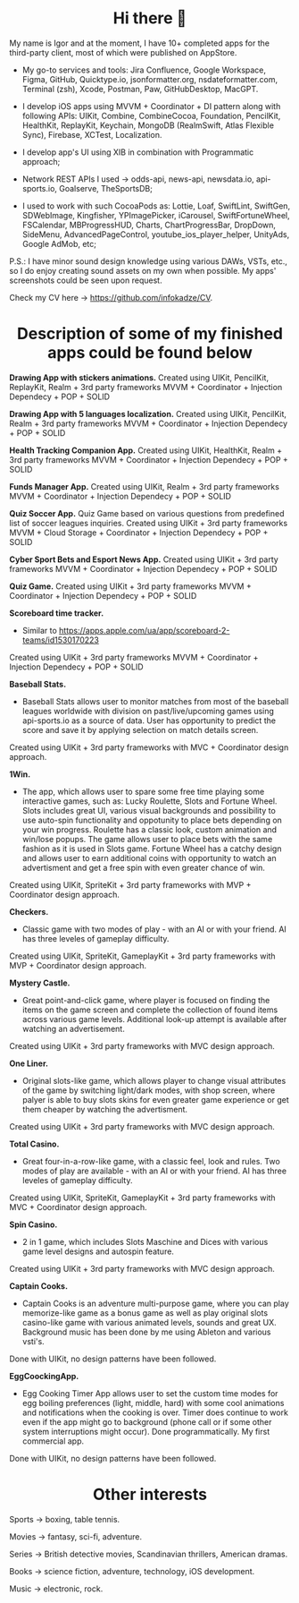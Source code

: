  <h1 align="center"> Hi there 📱 </h1> 

My name is Igor and at the moment, I have 10+ completed apps for the third-party client, most of which were published on AppStore.

- My go-to services and tools:
 Jira Confluence, Google Workspace, Figma, GitHub, Quicktype.io, jsonformatter.org, nsdateformatter.com, Terminal (zsh), Xcode, Postman, Paw, GitHubDesktop, MacGPT.

- I develop iOS apps using MVVM + Coordinator + DI pattern along with following APIs: UIKit, Combine, CombineCocoa, Foundation, PencilKit, HealthKit, ReplayKit, Keychain, MongoDB (RealmSwift, Atlas Flexible Sync), Firebase, XCTest, Localization.
- I develop app's UI using XIB in combination with Programmatic approach;
- Network REST APIs I used -> odds-api, news-api, newsdata.io, api-sports.io, Goalserve, TheSportsDB;

- I used to work with such CocoaPods as: Lottie, Loaf, SwiftLint, SwiftGen, SDWebImage, Kingfisher, YPImagePicker, iCarousel, SwiftFortuneWheel, FSCalendar, MBProgressHUD, Charts, ChartProgressBar, DropDown, SideMenu, AdvancedPageControl, youtube_ios_player_helper, UnityAds, Google AdMob, etc;

P.S.: I have minor sound design knowledge using various DAWs, VSTs, etc., so I do enjoy creating sound assets on my own when possible.
My apps' screenshots could be seen upon request.

Check my CV here -> https://github.com/infokadze/CV.

<h1 align="center"> Description of some of my finished apps could be found below </h1>

**Drawing App with stickers animations.**
Created using UIKit, PencilKit, ReplayKit, Realm + 3rd party frameworks 
MVVM + Coordinator + Injection Dependecy + POP + SOLID

**Drawing App with 5 languages localization.**
Created using UIKit, PencilKit, Realm + 3rd party frameworks 
MVVM + Coordinator + Injection Dependecy + POP + SOLID

**Health Tracking Companion App.**
Created using UIKit, HealthKit, Realm + 3rd party frameworks 
MVVM + Coordinator + Injection Dependecy + POP + SOLID

**Funds Manager App.**
Created using UIKit, Realm + 3rd party frameworks 
MVVM + Coordinator + Injection Dependecy + POP + SOLID

**Quiz Soccer App.**
Quiz Game based on various questions from predefined list of soccer leagues inquiries.
Created using UIKit + 3rd party frameworks MVVM + Cloud Storage + Coordinator + Injection Dependecy + POP + SOLID

**Cyber Sport Bets and Esport News App.**
Created using UIKit + 3rd party frameworks 
MVVM + Coordinator + Injection Dependecy + POP + SOLID

**Quiz Game.**
Created using UIKit + 3rd party frameworks 
MVVM + Coordinator + Injection Dependecy + POP + SOLID

**Scoreboard time tracker.**
* Similar to https://apps.apple.com/ua/app/scoreboard-2-teams/id1530170223

Created using UIKit + 3rd party frameworks 
MVVM + Coordinator + Injection Dependecy + POP + SOLID

**Baseball Stats.**
* Baseball Stats allows user to monitor matches from most of the baseball leagues worldwide with division on past/live/upcoming games using api-sports.io as a source of data. User has opportunity to predict the score and save it by applying selection on match details screen.

Created using UIKit + 3rd party frameworks with MVC + Coordinator design approach.

**1Win.**
* The app, which allows user to spare some free time playing some interactive games, such as: Lucky Roulette, Slots and Fortune Wheel. Slots includes great UI, various visual backgrounds and possibility to use auto-spin functionality and oppotunity to place bets depending on your win progress. Roulette has a classic look, custom animation and win/lose popups. The game allows user to place bets with the same fashion as it is used in Slots game. Fortune Wheel has a catchy design and allows user to earn additional coins with opportunity to watch an advertisment and get a free spin with even greater chance of win.

Created using UIKit, SpriteKit + 3rd party frameworks with MVP + Coordinator design approach.

**Checkers.**
* Classic game with two modes of play - with an AI or with your friend. AI has three leveles of gameplay difficulty.

Created using UIKit, SpriteKit, GameplayKit + 3rd party frameworks with MVP + Coordinator design approach.

**Mystery Castle.**
* Great point-and-click game, where player is focused on finding the items on the game screen and complete the collection of found items across various game levels. Additional look-up attempt is available after watching an advertisement. 

Created using UIKit + 3rd party frameworks with MVC design approach.

**One Liner.**
* Original slots-like game, which allows player to change visual attributes of the game by switching light/dark modes, with shop screen, where palyer is able to buy slots skins for even greater game experience or get them cheaper by watching the advertisment.

Created using UIKit + 3rd party frameworks with MVC design approach.

**Total Casino.**
* Great four-in-a-row-like game, with a classic feel, look and rules. Two modes of play are available - with an AI or with your friend. AI has three leveles of gameplay difficulty.

Created using UIKit, SpriteKit, GameplayKit + 3rd party frameworks with MVC + Coordinator design approach.

**Spin Casino.**
* 2 in 1 game, which includes Slots Maschine and Dices with various game level designs and autospin feature.

Created using UIKit + 3rd party frameworks with MVC design approach.

**Captain Cooks.**
* Captain Cooks is an adventure multi-purpose game, where you can play memorize-like game as a bonus game as well as play original slots casino-like game with various animated levels, sounds and great UX. Background music has been done by me using Ableton and various vsti's.

Done with UIKit, no design patterns have been followed.

**EggCoockingApp.**
* Egg Cooking Timer App allows user to set the custom time modes for egg boiling preferences (light, middle, hard) with some cool animations and notifications  when the cooking is over. Timer does continue to work even if the app might go to background (phone call or if some other system interruptions might occur). Done programmatically. My first commercial app.

Done with UIKit, no design patterns have been followed.

 <h1 align="center"> Other interests </h1> 
 
Sports -> boxing, table tennis. 

Movies -> fantasy, sci-fi, adventure.

Series -> British detective movies, Scandinavian thrillers, American dramas.

Books -> science fiction, adventure, technology, iOS development. 

Music -> electronic, rock.

